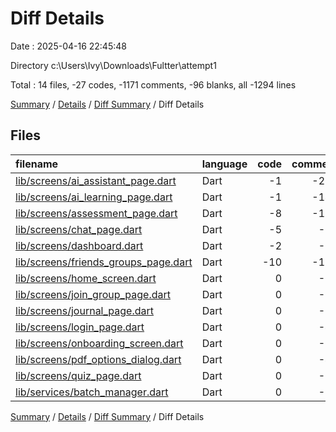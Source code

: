 # Diff Details

Date : 2025-04-16 22:45:48

Directory c:\\Users\\Ivy\\Downloads\\Fultter\\attempt1

Total : 14 files,  -27 codes, -1171 comments, -96 blanks, all -1294 lines

[Summary](results.md) / [Details](details.md) / [Diff Summary](diff.md) / Diff Details

## Files
| filename | language | code | comment | blank | total |
| :--- | :--- | ---: | ---: | ---: | ---: |
| [lib/screens/ai\_assistant\_page.dart](/lib/screens/ai_assistant_page.dart) | Dart | -1 | -213 | 0 | -214 |
| [lib/screens/ai\_learning\_page.dart](/lib/screens/ai_learning_page.dart) | Dart | -1 | -140 | -1 | -142 |
| [lib/screens/assessment\_page.dart](/lib/screens/assessment_page.dart) | Dart | -8 | -181 | 0 | -189 |
| [lib/screens/chat\_page.dart](/lib/screens/chat_page.dart) | Dart | -5 | -81 | -8 | -94 |
| [lib/screens/dashboard.dart](/lib/screens/dashboard.dart) | Dart | -2 | -53 | -7 | -62 |
| [lib/screens/friends\_groups\_page.dart](/lib/screens/friends_groups_page.dart) | Dart | -10 | -129 | -9 | -148 |
| [lib/screens/home\_screen.dart](/lib/screens/home_screen.dart) | Dart | 0 | -63 | 0 | -63 |
| [lib/screens/join\_group\_page.dart](/lib/screens/join_group_page.dart) | Dart | 0 | -79 | -10 | -89 |
| [lib/screens/journal\_page.dart](/lib/screens/journal_page.dart) | Dart | 0 | -34 | -6 | -40 |
| [lib/screens/login\_page.dart](/lib/screens/login_page.dart) | Dart | 0 | -47 | 0 | -47 |
| [lib/screens/onboarding\_screen.dart](/lib/screens/onboarding_screen.dart) | Dart | 0 | -19 | -11 | -30 |
| [lib/screens/pdf\_options\_dialog.dart](/lib/screens/pdf_options_dialog.dart) | Dart | 0 | -48 | -33 | -81 |
| [lib/screens/quiz\_page.dart](/lib/screens/quiz_page.dart) | Dart | 0 | -54 | -11 | -65 |
| [lib/services/batch\_manager.dart](/lib/services/batch_manager.dart) | Dart | 0 | -30 | 0 | -30 |

[Summary](results.md) / [Details](details.md) / [Diff Summary](diff.md) / Diff Details